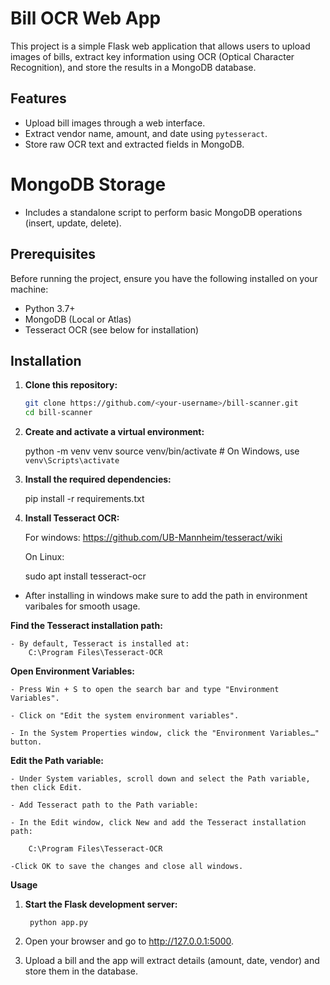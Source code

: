 # Bill OCR Web App

This project is a simple Flask web application that allows users to upload images of bills, extract key information using OCR (Optical Character Recognition), and store the results in a MongoDB database.

## Features

- Upload bill images through a web interface.
- Extract vendor name, amount, and date using `pytesseract`.
- Store raw OCR text and extracted fields in MongoDB.

# MongoDB Storage

- Includes a standalone script to perform basic MongoDB operations (insert, update, delete).


## Prerequisites

Before running the project, ensure you have the following installed on your machine:

- Python 3.7+
- MongoDB (Local or Atlas)
- Tesseract OCR (see below for installation)

## Installation

1. **Clone this repository:**

   ```bash
   git clone https://github.com/<your-username>/bill-scanner.git
   cd bill-scanner

2. **Create and activate a virtual environment:**


    python -m venv venv
    source venv/bin/activate  # On Windows, use `venv\Scripts\activate` 

3. **Install the required dependencies:**

    pip install -r requirements.txt

4. **Install Tesseract OCR:**

    For windows: https://github.com/UB-Mannheim/tesseract/wiki

    On Linux:

    sudo apt install tesseract-ocr

 - After installing in windows make sure to add the path in environment varibales for smooth usage.

 **Find the Tesseract installation path:**

    - By default, Tesseract is installed at:
        C:\Program Files\Tesseract-OCR


**Open Environment Variables:**

    - Press Win + S to open the search bar and type "Environment Variables".

    - Click on "Edit the system environment variables".

    - In the System Properties window, click the "Environment Variables…" button.

**Edit the Path variable:**

    - Under System variables, scroll down and select the Path variable, then click Edit.

    - Add Tesseract path to the Path variable:

    - In the Edit window, click New and add the Tesseract installation path:

        C:\Program Files\Tesseract-OCR

    -Click OK to save the changes and close all windows.


**Usage**

1. **Start the Flask development server:**

        python app.py

2. Open your browser and go to http://127.0.0.1:5000.

3. Upload a bill and the app will extract details (amount, date, vendor) and store them in the database.

